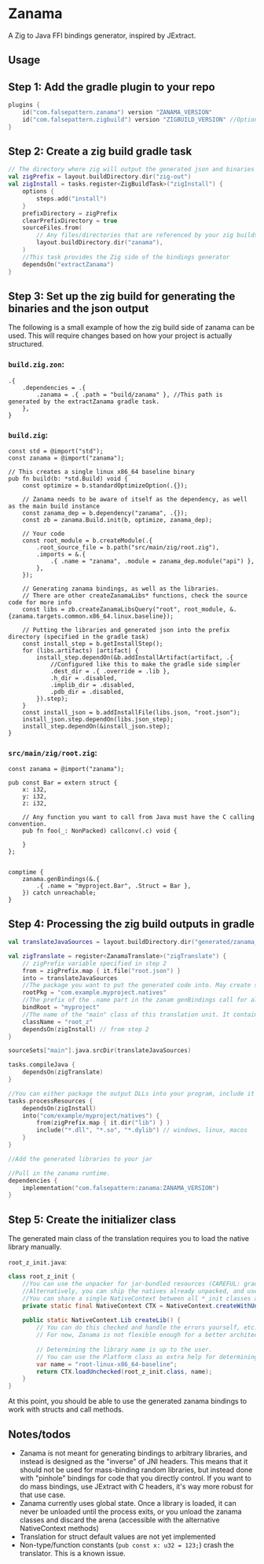 # Zanama

A Zig to Java FFI bindings generator, inspired by JExtract.

## Usage <a name="usage"></a>

## Step 1: Add the gradle plugin to your repo <a name="usage1"></a>

```kotlin
plugins {
    id("com.falsepattern.zanama") version "ZANAMA_VERSION"
    id("com.falsepattern.zigbuild") version "ZIGBUILD_VERSION" //Optional, but it's highly recommended you use this plugin for compiling zig via gradle.
}
```

## Step 2: Create a zig build gradle task

```kotlin
// The directory where zig will output the generated json and binaries
val zigPrefix = layout.buildDirectory.dir("zig-out")
val zigInstall = tasks.register<ZigBuildTask>("zigInstall") {
    options {
        steps.add("install")
    }
    prefixDirectory = zigPrefix
    clearPrefixDirectory = true
    sourceFiles.from(
        // Any files/directories that are referenced by your zig buildscript, as well as:
        layout.buildDirectory.dir("zanama"),
    )
    //This task provides the Zig side of the bindings generator
    dependsOn("extractZanama")
}
```

## Step 3: Set up the zig build for generating the binaries and the json output

The following is a small example of how the zig build side of zanama can be used. This will require changes based on how your project is actually structured.

### `build.zig.zon`:

```zig
.{
    .dependencies = .{
        .zanama = .{ .path = "build/zanama" }, //This path is generated by the extractZanama gradle task.
    },
}
```

### `build.zig`:

```zig
const std = @import("std");
const zanama = @import("zanama");

// This creates a single linux x86_64 baseline binary
pub fn build(b: *std.Build) void {
    const optimize = b.standardOptimizeOption(.{});

    // Zanama needs to be aware of itself as the dependency, as well as the main build instance
    const zanama_dep = b.dependency("zanama", .{});
    const zb = zanama.Build.init(b, optimize, zanama_dep);

    // Your code
    const root_module = b.createModule(.{
        .root_source_file = b.path("src/main/zig/root.zig"),
        .imports = &.{
            .{ .name = "zanama", .module = zanama_dep.module("api") },
        },
    });

    // Generating zanama bindings, as well as the libraries.
    // There are other createZanamaLibs* functions, check the source code for more info
    const libs = zb.createZanamaLibsQuery("root", root_module, &.{zanama.targets.common.x86_64.linux.baseline});

    // Putting the libraries and generated json into the prefix directory (specified in the gradle task)
    const install_step = b.getInstallStep();
    for (libs.artifacts) |artifact| {
        install_step.dependOn(&b.addInstallArtifact(artifact, .{
            //Configured like this to make the gradle side simpler
            .dest_dir = .{ .override = .lib },
            .h_dir = .disabled,
            .implib_dir = .disabled,
            .pdb_dir = .disabled,
        }).step);
    }
    const install_json = b.addInstallFile(libs.json, "root.json");
    install_json.step.dependOn(libs.json_step);
    install_step.dependOn(&install_json.step);
}

```

### `src/main/zig/root.zig`:

```zig
const zanama = @import("zanama");

pub const Bar = extern struct {
    x: i32,
    y: i32,
    z: i32,

    // Any function you want to call from Java must have the C calling convention.
    pub fn foo(_: NonPacked) callconv(.c) void {

    }
};


comptime {
    zanama.genBindings(&.{
        .{ .name = "myproject.Bar", .Struct = Bar },
    }) catch unreachable;
}

```

## Step 4: Processing the zig build outputs in gradle
```kotlin
val translateJavaSources = layout.buildDirectory.dir("generated/zanama_root")

val zigTranslate = register<ZanamaTranslate>("zigTranslate") {
    // zigPrefix variable specified in step 2
    from = zigPrefix.map { it.file("root.json") }
    into = translateJavaSources
    //The package you want to put the generated code into. May create sub-packages for nested structs, but never above this package.
    rootPkg = "com.example.myproject.natives"
    //The prefix of the .name part in the zanam genBindings call for all the bindings you added
    bindRoot = "myproject"
    //The name of the "main" class of this translation unit. It contains shared type info used by all bindings in the json
    className = "root_z"
    dependsOn(zigInstall) // from step 2
}

sourceSets["main"].java.srcDir(translateJavaSources)

tasks.compileJava {
    dependsOn(zigTranslate)
}

//You can either package the output DLLs into your program, include it in the generated jar file, or whatever else
tasks.processResources {
    dependsOn(zigInstall)
    into("com/example/myproject/natives") {
        from(zigPrefix.map { it.dir("lib") } )
        include("*.dll", "*.so", "*.dylib") // windows, linux, macos
    }
}

//Add the generated libraries to your jar

//Pull in the zanama runtime.
dependencies {
    implementation("com.falsepattern:zanama:ZANAMA_VERSION")
}
```

## Step 5: Create the initializer class

The generated main class of the translation requires you to load the native library manually.

`root_z_init.java`:
```java
class root_z_init {
    //You can use the unpacker for jar-bundled resources (CAREFUL: gradle's application `run` task DOES NOT run the jar, so createWithUnpacker won't work there! Make a custom gradle task that runs your jar if you want to use it)
    //Alternatively, you can ship the natives already unpacked, and use NativeContext.create(Path)
    //You can share a single NativeContext between all *_init classes as long as you package all the natives into the same directory
    private static final NativeContext CTX = NativeContext.createWithUnpacker(Path.of("natives"), "com/example/myproject/natives/");
    
    public static NativeContext.Lib createLib() {
        // You can do this checked and handle the errors yourself, etc.
        // For now, Zanama is not flexible enough for a better architecture, so this is fine.
        
        // Determining the library name is up to the user.
        // You can use the Platform class as extra help for determining the OS/CPU.
        var name = "root-linux-x86_64-baseline";
        return CTX.loadUnchecked(root_z_init.class, name);
    }
}
```

At this point, you should be able to use the generated zanama bindings to work with structs and call methods.


## Notes/todos

- Zanama is not meant for generating bindings to arbitrary libraries, and instead is designed as the "inverse" of JNI headers. This means that it should not be used for
mass-binding random libraries, but instead done with "pinhole" bindings for code that you directly control. If you want to do mass bindings, use JExtract with C headers,
it's way more robust for that use case.
- Zanama currently uses global state. Once a library is loaded, it can never be unloaded until the process exits, or you unload the zanama classes and discard the arena (accessible with the alternative NativeContext methods)
- Translation for struct default values are not yet implemented
- Non-type/function constants (`pub const x: u32 = 123;`) crash the translator. This is a known issue.

